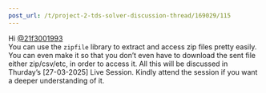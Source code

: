 ```yaml
---
post_url: /t/project-2-tds-solver-discussion-thread/169029/115
---
```

Hi [@21f3001993](/u/21f3001993)  
You can use the `zipfile` library to extract and access zip files pretty easily. You can even make it so that you don’t even have to download the sent file either zip/csv/etc, in order to access it. All this will be discussed in Thurday’s [27-03-2025] Live Session. Kindly attend the session if you want a deeper understanding of it.